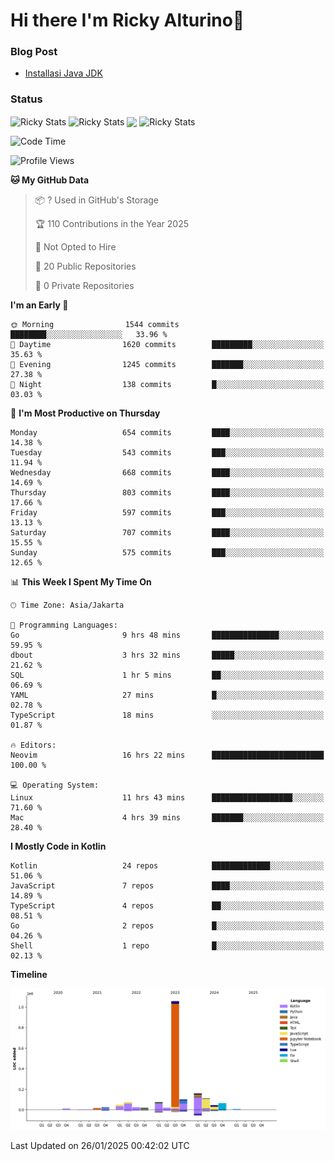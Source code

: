 # Hi there I'm Ricky Alturino👋

### Blog Post

<!-- BLOG-POST-LIST:START -->

- [Installasi Java JDK](https://onirutla.medium.com/installasi-java-jdk-ec701beeb5cb?source=rss-d9d81c918cc9------2)
<!-- BLOG-POST-LIST:END -->

### Status

<img align="center" alt="Ricky Stats" src="https://github-readme-stats.vercel.app/api?username=Alturino&theme=dark&show_icons=true&hide_border=false" />
<img align="center" alt="Ricky Stats" src="https://github-readme-stats.vercel.app/api/top-langs/?username=Alturino&theme=dark&show_icons=true&layout=compact"/>
<img align="center" width="640px" src="https://github-readme-stats.vercel.app/api/wakatime?username=Alturino&layout=compact&hide_border=true&theme=dark">
<img align="center" alt="Ricky Stats" src="https://leetcard.jacoblin.cool/onirutla?border=0&radius=20&ext=activity"/>

<!--START_SECTION:waka-->
![Code Time](http://img.shields.io/badge/Code%20Time-910%20hrs%2054%20mins-blue)

![Profile Views](http://img.shields.io/badge/Profile%20Views-0-blue)

**🐱 My GitHub Data** 

> 📦 ? Used in GitHub's Storage 
 > 
> 🏆 110 Contributions in the Year 2025
 > 
> 🚫 Not Opted to Hire
 > 
> 📜 20 Public Repositories 
 > 
> 🔑 0 Private Repositories 
 > 
**I'm an Early 🐤** 

```text
🌞 Morning                1544 commits        ████████░░░░░░░░░░░░░░░░░   33.96 % 
🌆 Daytime                1620 commits        █████████░░░░░░░░░░░░░░░░   35.63 % 
🌃 Evening                1245 commits        ███████░░░░░░░░░░░░░░░░░░   27.38 % 
🌙 Night                  138 commits         █░░░░░░░░░░░░░░░░░░░░░░░░   03.03 % 
```
📅 **I'm Most Productive on Thursday** 

```text
Monday                   654 commits         ████░░░░░░░░░░░░░░░░░░░░░   14.38 % 
Tuesday                  543 commits         ███░░░░░░░░░░░░░░░░░░░░░░   11.94 % 
Wednesday                668 commits         ████░░░░░░░░░░░░░░░░░░░░░   14.69 % 
Thursday                 803 commits         ████░░░░░░░░░░░░░░░░░░░░░   17.66 % 
Friday                   597 commits         ███░░░░░░░░░░░░░░░░░░░░░░   13.13 % 
Saturday                 707 commits         ████░░░░░░░░░░░░░░░░░░░░░   15.55 % 
Sunday                   575 commits         ███░░░░░░░░░░░░░░░░░░░░░░   12.65 % 
```


📊 **This Week I Spent My Time On** 

```text
🕑︎ Time Zone: Asia/Jakarta

💬 Programming Languages: 
Go                       9 hrs 48 mins       ███████████████░░░░░░░░░░   59.95 % 
dbout                    3 hrs 32 mins       █████░░░░░░░░░░░░░░░░░░░░   21.62 % 
SQL                      1 hr 5 mins         ██░░░░░░░░░░░░░░░░░░░░░░░   06.69 % 
YAML                     27 mins             █░░░░░░░░░░░░░░░░░░░░░░░░   02.78 % 
TypeScript               18 mins             ░░░░░░░░░░░░░░░░░░░░░░░░░   01.87 % 

🔥 Editors: 
Neovim                   16 hrs 22 mins      █████████████████████████   100.00 % 

💻 Operating System: 
Linux                    11 hrs 43 mins      ██████████████████░░░░░░░   71.60 % 
Mac                      4 hrs 39 mins       ███████░░░░░░░░░░░░░░░░░░   28.40 % 
```

**I Mostly Code in Kotlin** 

```text
Kotlin                   24 repos            █████████████░░░░░░░░░░░░   51.06 % 
JavaScript               7 repos             ████░░░░░░░░░░░░░░░░░░░░░   14.89 % 
TypeScript               4 repos             ██░░░░░░░░░░░░░░░░░░░░░░░   08.51 % 
Go                       2 repos             █░░░░░░░░░░░░░░░░░░░░░░░░   04.26 % 
Shell                    1 repo              █░░░░░░░░░░░░░░░░░░░░░░░░   02.13 % 
```



**Timeline**

![Lines of Code chart](https://raw.githubusercontent.com/Alturino/Alturino/main/assets/bar_graph.png)


 Last Updated on 26/01/2025 00:42:02 UTC
<!--END_SECTION:waka-->
